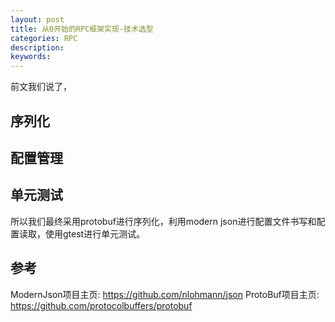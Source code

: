 ```yaml
---
layout: post
title: 从0开始的RPC框架实现-技术选型
categories: RPC
description: 
keywords: 
---
```


前文我们说了，
## 序列化


## 配置管理


## 单元测试

所以我们最终采用protobuf进行序列化，利用modern json进行配置文件书写和配置读取，使用gtest进行单元测试。


## 参考
ModernJson项目主页: https://github.com/nlohmann/json
ProtoBuf项目主页: https://github.com/protocolbuffers/protobuf